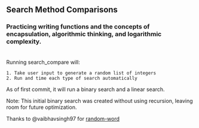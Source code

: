 ## Search Method Comparisons
### Practicing writing functions and the concepts of encapsulation,  algorithmic thinking, and logarithmic complexity.</br></br>

Running search_compare will:

    1. Take user input to generate a random list of integers 
    2. Run and time each type of search automatically


As of first commit,  it will run a binary search and a linear search. 

Note: This initial binary search was created without using recursion, leaving room for future optimization.

Thanks to @vaibhavsingh97 for <a href = 'https://github.com/vaibhavsingh97/random-word'>random-word<a>